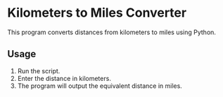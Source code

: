 # Kilometers to Miles Converter
This program converts distances from kilometers to miles using Python.

## Usage
1. Run the script.
2. Enter the distance in kilometers.
3. The program will output the equivalent distance in miles.
